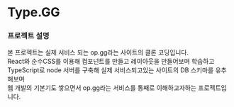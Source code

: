 # Type.GG

### 프로젝트 설명
본 프로젝트는 실제 서비스 되는 op.gg라는 사이트의 클론 코딩입니다. </br>
React와 순수CSS를 이용해 컴포넌트를 만들고 레이아웃을 만들어보며 학습하고 </br>
TypeScript로 node 서버를 구축해 실제 서비스되고있는 사이트의 DB 스키마를 유추해보며 </br>
웹 개발의 기본기도 쌓으면서 op.gg라는 서비스를 통째로 이해하고자하는 프로젝트입니다. </br>
